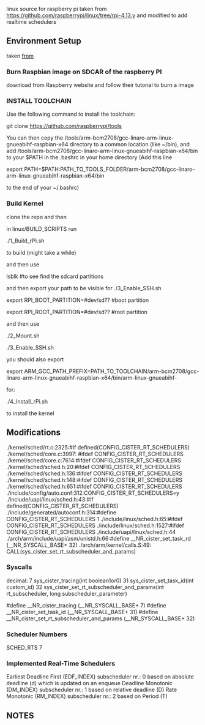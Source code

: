linux source for raspberry pi taken from https://github.com/raspberrypi/linux/tree/rpi-4.13.y and modified to add realtime schedulers

## Environment Setup
taken [from](https://www.raspberrypi.org/documentation/linux/kernel/building.md)

### Burn Raspbian image on SDCAR of the raspberry PI

download from Raspberry website and follow their tutorial to burn a image

### INSTALL TOOLCHAIN

Use the following command to install the toolchain:

git clone https://github.com/raspberrypi/tools

You can then copy the  /tools/arm-bcm2708/gcc-linaro-arm-linux-gnueabihf-raspbian-x64 directory to a common location (like ~/bin), and add  /tools/arm-bcm2708/gcc-linaro-arm-linux-gnueabihf-raspbian-x64/bin to your $PATH in the .bashrc in your home directory (Add this line 

export PATH=$PATH:PATH_TO_TOOLS_FOLDER/arm-bcm2708/gcc-linaro-arm-linux-gnueabihf-raspbian-x64/bin

to the end of your ~/.bashrc)

### Build Kernel

clone the repo and then

in linux/BUILD_SCRIPTS
run 

./1_Build_rPi.sh

to build (might take a while)

and then use 

lsblk #to see find the sdcard partitions

and then export your path to be visible for ./3_Enable_SSH.sh

export RPI_BOOT_PARTITION=#dev/sd?? #boot partition

export RPI_ROOT_PARTITION=#dev/sd?? #root partition


and then use 

./2_Mount.sh

./3_Enable_SSH.sh

you should also export

export ARM_GCC_PATH_PREFIX=PATH_TO_TOOLCHAIN/arm-bcm2708/gcc-linaro-arm-linux-gnueabihf-raspbian-x64/bin/arm-linux-gnueabihf-

for:

./4_Install_rPi.sh

to install the kernel

## Modifications

./kernel/sched/rt.c:2325:#if defined(CONFIG_CISTER_RT_SCHEDULERS)
./kernel/sched/core.c:3997:    #ifdef CONFIG_CISTER_RT_SCHEDULERS
./kernel/sched/core.c:7614:#ifdef CONFIG_CISTER_RT_SCHEDULERS
./kernel/sched/sched.h:20:#ifdef CONFIG_CISTER_RT_SCHEDULERS
./kernel/sched/sched.h:136:#ifdef CONFIG_CISTER_RT_SCHEDULERS
./kernel/sched/sched.h:148:#ifdef CONFIG_CISTER_RT_SCHEDULERS
./kernel/sched/sched.h:651:#ifdef CONFIG_CISTER_RT_SCHEDULERS
./include/config/auto.conf:312:CONFIG_CISTER_RT_SCHEDULERS=y
./include/uapi/linux/sched.h:43:#if defined(CONFIG_CISTER_RT_SCHEDULERS)
./include/generated/autoconf.h:314:#define CONFIG_CISTER_RT_SCHEDULERS 1
./include/linux/sched.h:65:#ifdef CONFIG_CISTER_RT_SCHEDULERS
./include/linux/sched.h:1527:#ifdef CONFIG_CISTER_RT_SCHEDULERS
./include/uapi/linux/sched.h:44
./arch/arm/include/uapi/asm/unistd.h:66:#define __NR_cister_set_task_rd     (__NR_SYSCALL_BASE+ 32)
./arch/arm/kernel/calls.S:49:		CALL(sys_cister_set_rt_subscheduler_and_params)


### Syscalls
decimal:
7	sys_cister_tracing(int boolean1or0)
31	sys_cister_set_task_id(int custom_id)
32	sys_cister_set_rt_subscheduler_and_params(int rt_subscheduler, long subscheduler_parameter) 

#define __NR_cister_tracing    (__NR_SYSCALL_BASE+ 7)
#define __NR_cister_set_task_id     (__NR_SYSCALL_BASE+ 31)
#define __NR_cister_set_rt_subscheduler_and_params     (__NR_SYSCALL_BASE+ 32)

### Scheduler Numbers

SCHED_RTS	7

### Implemented Real-Time Schedulers

Earliest Deadline First (EDF_INDEX) subscheduler nr.: 0 based on absolute deadline (d) which is updated on an enqueue
Deadline Monotonic (DM_INDEX) subscheduler nr.: 1 based on relative deadline (D)
Rate Monotonic (RM_INDEX) subscheduler nr.: 2 based on Period (T)

## NOTES


